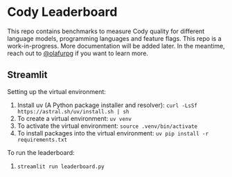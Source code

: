 # Cody Leaderboard

This repo contains benchmarks to measure Cody quality for different language
models, programming languages and feature flags. This repo is a
work-in-progress. More documentation will be added later. In the meantime, reach
out to [@olafurpg](https://github.com/olafurpg) if you want to learn more.

## Streamlit

Setting up the virtual environment:

1. Install uv (A Python package installer and resolver): `curl -LsSf https://astral.sh/uv/install.sh | sh`
2. To create a virtual environment: `uv venv`
3. To activate the virtual environment: `source .venv/bin/activate`
4. To install packages into the virtual environment: `uv pip install -r requirements.txt`

To run the leaderboard:

1. `streamlit run leaderboard.py`

